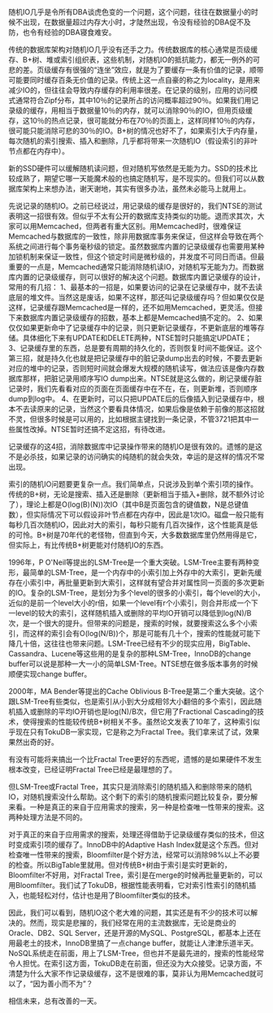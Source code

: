 随机IO几乎是令所有DBA谈虎色变的一个问题，这个问题，往往在数据量小的时候不出现，在数据量超过内存大小时，才陡然出现，令没有经验的DBA促不及防，也令有经验的DBA寝食难安。

传统的数据库架构对随机IO几乎没有还手之力。传统数据库的核心通常是页级缓存、B+树、堆或索引组织表，这些机制，对随机IO的抵抗能力，都无一例外的可悲的差。页级缓存有很强的“连坐”效应，就是为了要缓存一条有价值的记录，顺带可能要同时缓存百条无价值的记录。传统上这一点自豪的称之为locality，是用来减少IO的，但往往会导致内存缓存的利用率很差。在记录的级别，应用的访问模式通常符合Zipf分布，其中10％的记录所占的访问概率超过90％。如果我们用记录级的缓存，用相当于数据量10％的内存，就可以消除90％的IO，但用页级缓存，这10％的热点记录，很可能就分布在70％的页面上，这样同样10％的内存，很可能只能消除可悲的30％的IO。B+树的情况也好不了，如果索引大于内存量，每次随机的索引搜索、插入和删除，几乎都将带来一次随机IO（假设索引的非叶节点都在内存中）。

新的SSD硬件可以缓解随机读问题，但对随机写依然是无能为力。SSD的技术比较成熟了，期望它哪一天能魔术般的也搞定随机写，是不现实的。但我们可以从数据库架构上来想办法，谢天谢地，其实有很多办法，虽然未必能马上就用上。

先说记录的随机IO。之前已经说过，用记录级的缓存是很好的，我们NTSE的测试表明这一招很有效。但似乎不太有公开的数据库支持类似的功能。退而求其次，大家可以用Memcached，但两者有重大区别。用Memcached时，很难保证Memcached与数据库的一致性，除非用数据库事务来保证，但这样会导致在两个系统之间进行每个事务毫秒级的锁定。虽然数据库内置的记录级缓存也需要用某种加锁机制来保证一致性，但这个锁定时间是微秒级的，并发度不可同日而语。但最重要的一点是，Memcached通常只能消除随机读IO，对随机写无能为力。而数据库内置的记录级缓存，则可以很好的解决这个问题。数据库内置记录缓存的设计，常用的有几招：
1、最基本的一招是，如果要访问的记录在记录缓存中，就不去读底层的堆文件。当然这是废话，如果不这样，那还叫记录级缓存吗？但如果仅仅是这样，记录缓存跟Memcached是一样的，还不如用Memcached，更灵活。但接下来数据库内置记录级缓存的招数，基本上都是Memcached搞不定的。
2、如果仅仅如果更新命中了记录缓存中的记录，则只更新记录缓存，不更新底层的堆等存储。具体细化下来有UPDATE和DELETE两种，NTSE暂时只能搞定UPDATE；
3、记录缓存里的东西，总是要有周期的持久化的，否则恢复时间不能保证。这个第三招，就是持久化也就是把记录缓存中的脏记录dump出去的时候，不要去更新对应的堆中的记录，否则短时间就会爆发大规模的随机读写，做法应该是像内存数据库那样，把脏记录用顺序写IO dump出来。NTSE就是这么做的，刷记录缓存脏记录时，我们先看看对应的页面在页面缓存中在不在，在，则更新堆，否则顺序dump到log中。
4、在更新时，可以只把UPDATE后的后像插入到记录缓存中，根本不去读原来的记录，当然这个要看具体情况，如果后像是依赖于前像的那这招就不灵，但很多时候是可以用的，比如根据主键找到一条记录，不管3721把其中一些属性改掉。NTSE暂时还搞不定这招，有待改进。

记录缓存的这4招，消除数据库中记录操作带来的随机IO是很有效的。遗憾的是这不是必杀技，如果记录的访问确实的纯随机的就会失效，幸运的是这样的情况不常出现。

索引的随机IO问题要更复杂一点。我们简单点，只说涉及到单个索引项的操作。传统的B+树，无论是搜索、插入还是删除（更新相当于插入+删除，就不额外讨论了），理论上都是O(log(B)(N))次IO（其中B是页面包含的键值数，N是总键值数），但实际情况下可以假设非叶节点都在内存中，因此是1次IO。磁盘一般只能有每秒几百次随机IO，因此对大的索引，每秒只能有几百次操作，这个性能真是低的可怜。B+树是70年代的老怪物，但直到今天，大多数数据库里仍然用得是它，但实际上，有比传统B+树更能对付随机IO的东西。

1996年，P O'Neil等提出的LSM-Tree是一个重大突破。LSM-Tree主要有两种变形，最简单的LSM-Tree，是一个内存中的小索引加上外存中的大索引，更新先缓存在小索引中，再批量更新到大索引，这样就有望合并对属性同一页面的多次更新的IO。复杂的LSM-Tree，是划分为多个level的很多的小索引，每个level的大小，近似的是前一个level大小的r倍，如果一个level有r个小索引，则合并形成一个下一level的较大的索引，这样随机插入或删除的平均IO开销可以降低到log(N)/B次，是一个很大的提升。但带来的问题是，搜索的时候，就要搜索这么多个小索引，而这样的索引会有O(log(N/B))个，那是可能有几十个，搜索的性能就可能下降几十倍，这往往也带来问题。LSM-Tree已经有不少的现实应用，BigTable、Cassandra、Lucene等这些用的是复杂的那种LSM-Tree，InnoDB的change buffer可以说是那种一大一小的简单LSM-Tree。NTSE想在做多版本事务的时候顺便实现change buffer。

2000年，MA Bender等提出的Cache Oblivious B-Tree是第二个重大突破。这个跟LSM-Tree有些类似，也是索引从小到大分成相邻大小翻倍的多个索引，因此随机插入或删除的平均IO开销也是log(N)/B次，但它用了Fractional Cascading的技术，使得搜索的性能较传统B+树相关不多。虽然论文发表了10年了，这种索引似乎现在只有TokuDB一家实现，它是称之为Fractal Tree。我们拿来试了试，效果果然出奇的好。

有没有可能将来搞出一个比Fractal Tree更好的东西呢，遗憾的是如果硬件不发生根本改变，已经证明Fractal Tree已经是最理想的了。

但LSM-Tree或Fractal Tree，其实只是消除索引的随机插入和删除带来的随机IO，对随机搜索没什么帮助。这个剩下的索引的随机搜索问题比较复杂，要分解来看。一种是真正的来自于应用需求的搜索，另一种是检查唯一性带来的搜索。这两种处理方法是不同的。

对于真正的来自于应用需求的搜索，处理还得借助于记录级缓存类似的技术，但这时变成索引项的缓存了。InnoDB中的Adaptive Hash Index就是这个东西。但对检查唯一性带来的搜索，Bloomfilter是个好方法，经常可以消除98%以上不必要的检查。所以BigTable里就用。但对传统B+树由于索引是实时更新的，Bloomfilter不好用，对Fractal Tree，索引是在merge的时候再批量更新的，可以用Bloomfilter。我们试了TokuDB，根据性能表明看，它对索引性索引的随机插入，也能轻松对付，估计也是用了Bloomfilter类似的技术。

因此，我们可以看到，随机IO这个老大难的问题，其实还是有不少的技术可以解决的。然而，现实是悲摧的，我们经常在用的主流数据库，无论是商业的Oracle、DB2、SQL Server，还是开源的MySQL、PostgreSQL，都基本上还在用最老土的技术，InnoDB里搞了一点change buffer，就能让人津津乐道半天。NoSQL系统走在前面，用上了LSM-Tree，但也并不是最先进的，搜索的性能经常令人担忧。在索引这方面，TokuDB走在前面，但还没为大众接受。记录方面，不清楚为什么大家不作记录级缓存，这不是很难的事，莫非认为用Memcached就可以了，“因为善小而不为”？

相信未来，总有改善的一天。